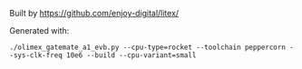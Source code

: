 Built by https://github.com/enjoy-digital/litex/

Generated with:

```
./olimex_gatemate_a1_evb.py --cpu-type=rocket --toolchain peppercorn --sys-clk-freq 10e6 --build --cpu-variant=small
```
